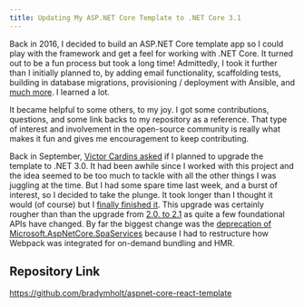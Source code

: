 ```yaml
---
title: Updating My ASP.NET Core Template to .NET Core 3.1
---
```


Back in 2016, I decided to build an ASP.NET Core template app so I could play with the framework and get a feel for working with .NET Core.  It turned out to be a fun process but took a long time!  Admittedly, I took it further than I initially planned to, by adding email functionality, scaffolding tests, building in database migrations, provisioning / deployment with Ansible, and [much more](https://github.com/bradymholt/aspnet-core-react-template#overview-of-stack).  I learned a lot.

It became helpful to some others, to my joy.  I got some contributions, questions, and some link backs to my repository as a reference.  That type of interest and involvement in the open-source community is really what makes it fun and gives me encouragement to keep contributing.

Back in September, [Victor Cardins asked](https://github.com/bradymholt/aspnet-core-react-template/issues/43) if I planned to upgrade the template to .NET 3.0.  It had been awhile since I worked with this project and the idea seemed to be too much to tackle with all the other things I was juggling at the time.  But I had some spare time last week, and a burst of interest, so I decided to take the plunge.  It took longer than I thought it would (of course) but I [finally finished it](https://github.com/bradymholt/aspnet-core-react-template/pull/46).  This upgrade was certainly rougher than than the upgrade from [2.0. to 2.1](https://github.com/bradymholt/aspnet-core-react-template/pull/36) as quite a few foundational APIs have changed.  By far the biggest change was the [deprecation of Microsoft.AspNetCore.SpaServices](https://github.com/aspnet/AspNetCore/issues/12890) because I had to restructure how Webpack was integrated for on-demand bundling and HMR.

## Repository Link

https://github.com/bradymholt/aspnet-core-react-template


